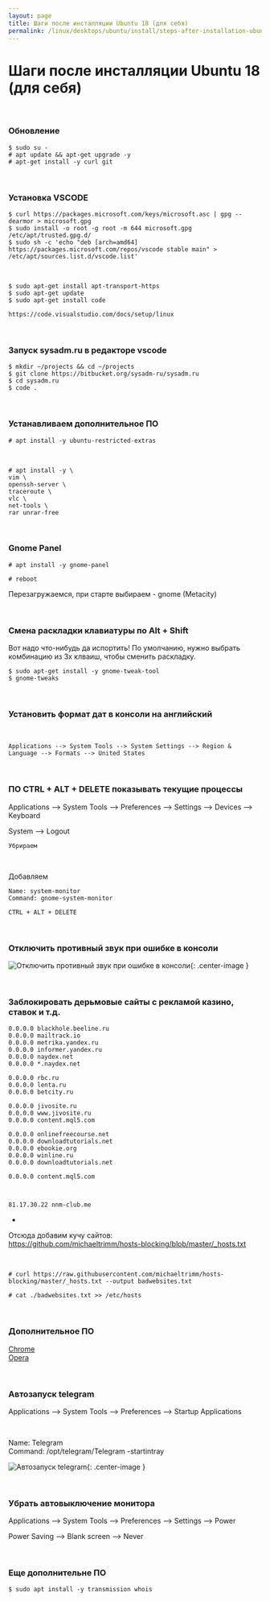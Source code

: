 ```yaml
---
layout: page
title: Шаги после инсталляции Ubuntu 18 (для себя)
permalink: /linux/desktops/ubuntu/install/steps-after-installation-ubuntu-18/
---
```


# Шаги после инсталляции Ubuntu 18 (для себя)

<br/>

### Обновление

    $ sudo su -
    # apt update && apt-get upgrade -y
    # apt-get install -y curl git


<br/>

### Установка VSCODE

    $ curl https://packages.microsoft.com/keys/microsoft.asc | gpg --dearmor > microsoft.gpg
    $ sudo install -o root -g root -m 644 microsoft.gpg /etc/apt/trusted.gpg.d/
    $ sudo sh -c 'echo "deb [arch=amd64] https://packages.microsoft.com/repos/vscode stable main" > /etc/apt/sources.list.d/vscode.list'

<br/>

    $ sudo apt-get install apt-transport-https
    $ sudo apt-get update
    $ sudo apt-get install code

    https://code.visualstudio.com/docs/setup/linux

<br/>

### Запуск sysadm.ru в редакторе vscode

    $ mkdir ~/projects && cd ~/projects
    $ git clone https://bitbucket.org/sysadm-ru/sysadm.ru
    $ cd sysadm.ru
    $ code .

<br/>

### Устанавливаем дополнительное ПО

    # apt install -y ubuntu-restricted-extras

<br/>

    # apt install -y \
    vim \
    openssh-server \
    traceroute \
    vlc \
    net-tools \
    rar unrar-free

<br/>

### Gnome Panel

    # apt install -y gnome-panel

    # reboot

Перезагружаемся, при старте выбираем - gnome (Metacity)

<br/>

### Смена раскладки клавиатуры по Alt + Shift

Вот надо что-нибудь да испортить! По умолчанию, нужно выбрать комбинацию из 3х клваиш, чтобы сменить раскладку.

    $ sudo apt-get install -y gnome-tweak-tool
    $ gnome-tweaks

<br/>

### Установить формат дат в консоли на английский

<br/>

    Applications --> System Tools --> System Settings --> Region & Language --> Formats --> United States

<!-- <br/>

### Первый день недели - понедельник

    $ cd ~
    $ cp .pam_environment .pam_environment.orig
    $ vi .pam_environment

добавить:

    #Change first day of week to Monday
    export LC_TIME=en_GB.UTF-8
    #Change to metric system
    export LC_MEASUREMENT=en_GB.UTF-8



Вариант 2

https://askubuntu.com/questions/6016/how-to-set-monday-as-the-first-day-of-the-week-in-gnome-calendar-applet

/etc/default/locale

LANG=en_US.UTF-8
LANGUAGE=en_US
LC_TIME="en_GB.UTF-8"
LC_PAPER="en_GB.UTF-8"
LC_MEASUREMENT="en_GB.UTF-8"




     -->

<br/>

### ПО CTRL + ALT + DELETE показывать текущие процессы

Applications --> System Tools --> Preferences --> Settings --> Devices --> Keyboard

System --> Logout

    Убрираем

<br/>

Добавляем

    Name: system-monitor
    Command: gnome-system-monitor

    CTRL + ALT + DELETE

<br/>

### Отключить противный звук при ошибке в консоли

![Отключить противный звук при ошибке в консоли](/img/linux/desktops/ubuntu/install/disable-sound-when-error-in-the-console.png "Отключить противный звук при ошибке в консоли"){: .center-image }

<br/>

### Заблокировать дерьмовые сайты с рекламой казино, ставок и т.д.



```
0.0.0.0 blackhole.beeline.ru
0.0.0.0 mailtrack.io
0.0.0.0 metrika.yandex.ru
0.0.0.0 informer.yandex.ru
0.0.0.0 naydex.net
0.0.0.0 *.naydex.net

0.0.0.0 rbc.ru
0.0.0.0 lenta.ru
0.0.0.0 betcity.ru

0.0.0.0 jivosite.ru
0.0.0.0 www.jivosite.ru
0.0.0.0 content.mql5.com

0.0.0.0 onlinefreecourse.net
0.0.0.0 downloadtutorials.net
0.0.0.0 ebookie.org
0.0.0.0 winline.ru
0.0.0.0 downloadtutorials.net

0.0.0.0 content.mql5.com



81.17.30.22 nnm-club.me

```

+

Отсюда добавим кучу сайтов:  
https://github.com/michaeltrimm/hosts-blocking/blob/master/_hosts.txt


<br/>

    # curl https://raw.githubusercontent.com/michaeltrimm/hosts-blocking/master/_hosts.txt --output badwebsites.txt

    # cat ./badwebsites.txt >> /etc/hosts




<br/>

### Дополнительное ПО

[Chrome](/linux/desktops/ubuntu/browsers/chrome/)  
[Opera](/linux/desktops/ubuntu/browsers/opera/)

<br/>

### Автозапуск telegram

Applications --> System Tools --> Preferences --> Startup Applications

<br/>

Name: Telegram  
Command: /opt/telegram/Telegram -startintray

![Автозапуск telegram](/img/linux/desktops/ubuntu/install/autostart-telegram.png "Автозапуск telegram"){: .center-image }

<br/>

### Убрать автовыключение монитора

Applications --> System Tools --> Preferences --> Settings --> Power

Power Saving --> Blank screen --> Never

<br/>

### Еще дополнительне ПО

    $ sudo apt install -y transmission whois
